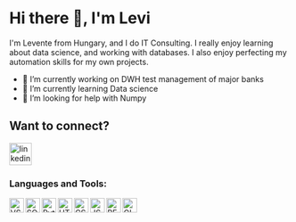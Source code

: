 # Hi there 👋, I'm Levi
I'm Levente from Hungary, and I do IT Consulting. I really enjoy learning about data science, and working with databases. I also enjoy perfecting my automation skills for my own projects.

- 🔭 I’m currently working on DWH test management of major banks 
- 🌱 I’m currently learning Data science 
- 🤔 I’m looking for help with Numpy 

## Want to connect?

[<img src='https://cdn.jsdelivr.net/npm/simple-icons@3.0.1/icons/linkedin.svg' alt='linkedin' width='40px'/>](https://www.linkedin.com/in/leventelukács/)  

### Languages and Tools:

[<img align="left" alt="VSC" width="26px" src="https://cdn.jsdelivr.net/npm/simple-icons@6.19.0/icons/visualstudiocode.svg" />](https://code.visualstudio.com/)
[<img align="left" alt="SQL" width="26px" src="https://cdn.jsdelivr.net/npm/simple-icons@6.19.0/icons/postgresql.svg" />](https://www.postgresql.org/)
[<img align="left" alt="Python" width="26px" src="https://cdn.jsdelivr.net/npm/simple-icons@6.19.0/icons/python.svg" />](https://www.python.org/)
[<img align="left" alt="HTML" width="26px" src="https://cdn.jsdelivr.net/npm/simple-icons@6.19.0/icons/html5.svg" />](https://developer.mozilla.org/en-US/docs/Web/HTML)
[<img align="left" alt="CSS" width="26px" src="https://cdn.jsdelivr.net/npm/simple-icons@6.19.0/icons/css3.svg" />](https://developer.mozilla.org/en-US/docs/Web/CSS)
[<img align="left" alt="JS" width="26px" src="https://cdn.jsdelivr.net/npm/simple-icons@6.19.0/icons/javascript.svg" />](https://www.javascript.com/)
[<img align="left" alt="PERL" width="26px" src="https://cdn.jsdelivr.net/npm/simple-icons@6.19.0/icons/perl.svg" />](https://www.perl.org/)
[<img align="left" alt="GIT" width="26px" src="https://cdn.jsdelivr.net/npm/simple-icons@6.19.0/icons/git.svg" />](https://git-scm.com/)